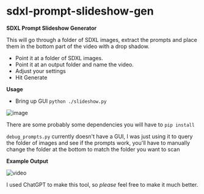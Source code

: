 # sdxl-prompt-slideshow-gen
**SDXL Prompt Slideshow Generator**

This will go through a folder of SDXL images, extract the prompts and place them in the bottom part of the video with a drop shadow.

- Point it at a folder of SDXL images.
- Point it at an output folder and name the video.
- Adjust your settings
- Hit Generate

**Usage**

- Bring up GUI
`python ./slideshow.py`

![image](https://github.com/purzbeats/sdxl-prompt-slideshow-gen/assets/97489706/e61479ba-8609-4d71-afcd-d186e3e72ea3)

There are some probably some dependencies you will have to `pip install`

`debug_prompts.py` currently doesn't have a GUI, I was just using it to query the folder of images and see if the prompts work, you'll have to manually change the folder at the bottom to match the folder you want to scan

**Example Output**

![video](https://github.com/purzbeats/sdxl-prompt-slideshow-gen/assets/97489706/cda3adcc-89b6-4889-abd9-e346edc27e7d)

I used ChatGPT to make this tool, so _please_ feel free to make it much better.
